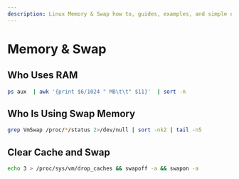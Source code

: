 ```yaml
---
description: Linux Memory & Swap how to, guides, examples, and simple usage
---
```


# Memory & Swap

## Who Uses RAM

```bash
ps aux  | awk '{print $6/1024 " MB\t\t" $11}'  | sort -n
```

## Who Is Using Swap Memory

```bash
grep VmSwap /proc/*/status 2>/dev/null | sort -nk2 | tail -n5
```

## Clear Cache and Swap

```bash
echo 3 > /proc/sys/vm/drop_caches && swapoff -a && swapon -a
```

